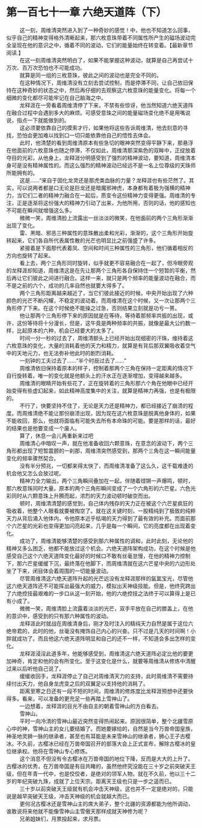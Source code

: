 <h1>第一百七十一章 六绝天道阵（下）</h1>
<div id="content">&nbsp&nbsp&nbsp&nbsp&nbsp&nbsp&nbsp&nbsp
 这一刻，周维清突然进入到了一种奇妙的感觉！中，他也不知道怎么回事，似乎自己的精神变得格外清晰起来，那六枚意珠带着不同属性所产生的磁场波动完全呈现在他的意识之中，循着不同的波动，它们的能量始终在转变着。【最新章节阅读.】
 <br/>&nbsp&nbsp&nbsp&nbsp&nbsp&nbsp&nbsp&nbsp
 在这一刻周维清突然明白了，如果不能掌握这种波动，就算是自己再尝试十万次、百万次恐怕也不可能成功。
 <br/>&nbsp&nbsp&nbsp&nbsp&nbsp&nbsp&nbsp&nbsp
 就算是同一组的三枚意珠，彼此之间的波动也是完全不同的。
 <br/>&nbsp&nbsp&nbsp&nbsp&nbsp&nbsp&nbsp&nbsp
 在这种情况下，周维清没有立刻去尝试控制，而是停滞不同，让自己依旧保持在这种奇妙的状态之中，然后再仔细的去观察这六枚意珠的能量变化。将每一个细微的变化都尽可能牢记在自己脑海之中。
 <br/>&nbsp&nbsp&nbsp&nbsp&nbsp&nbsp&nbsp&nbsp
 龙释涯在一旁看着周维清停了下来，不禁有些惊讶，他当然知道六绝天道阵在融合过程中会遇到多大的麻烦。可感受意珠之间的能量磁场变化绝不是用嘴说说，指点一下就能做到的。
 <br/>&nbsp&nbsp&nbsp&nbsp&nbsp&nbsp&nbsp&nbsp
 这必须要依靠自己的摸索才行，如果他将这些告诉周维清，他去刻意的寻找，恐怕会更加难以找到口一切只能依靠他自己的悟性去体会。
 <br/>&nbsp&nbsp&nbsp&nbsp&nbsp&nbsp&nbsp&nbsp
 此时，他清楚的看到周维清原本有些急切的眼神突然变得平静下来，那悬浮在他面前的六枚意珠也随之停滞，不仅如此，周维清那深紫色的双眸中，正绽放着夺目的光彩，从他身上，龙释涯分明感受到了强烈的精神波动，要知道，周维清本身可是没有精神属性的。而这么强烈的精神波动已经远不是一名上位尊级的天珠师所能拥有的。
 <br/>&nbsp&nbsp&nbsp&nbsp&nbsp&nbsp&nbsp&nbsp
 这是……“来自于固化龙灵还是那虎类血脉的力量？龙释涯也有些茫然了。其实，可以说两者都是口无论是巨龙还是暗魔邪神虎，本身都有着极为强横的精神力，当它们二者的精神力融合在一起后，质变令这份精神力变得更强。周维清的专注，正是逐渐将这份强大的精神力引动了出来，为他所用，否则的话，他的感知也不可能在瞬间就增强这么多。
 <br/>&nbsp&nbsp&nbsp&nbsp&nbsp&nbsp&nbsp&nbsp
 微微一笑，周维清脸上流露出一丝淡淡的微笑，在他面前的两个三角形渐渐出现了变化。
 <br/>&nbsp&nbsp&nbsp&nbsp&nbsp&nbsp&nbsp&nbsp
 雷、黑暗、邪恶三种属性的意珠散出柔和光彩，渐渐的，这个三角形开始旋转起来，它们各自所代表属性散的光芒也明显比之前强盛了许多。
 <br/>&nbsp&nbsp&nbsp&nbsp&nbsp&nbsp&nbsp&nbsp
 紧接着是下面那代表着凤、空间和时间三种属性的三角形，他们循着相反的方向也旋转了起来。
 <br/>&nbsp&nbsp&nbsp&nbsp&nbsp&nbsp&nbsp&nbsp
 看上去，两个三角形同时旋转，似手就更不容易融合在一起了，但冷眼旁观的龙释涯却知道，周维清这是在先让那两个三角形各自保持住一个短暂的平衡，然后再让它们彼此之间进行融合。这样一来，就只是两个频率的能量波动在融合，而不是之前的六个，成功的几率自然也就要大得多了。
 <br/>&nbsp&nbsp&nbsp&nbsp&nbsp&nbsp&nbsp&nbsp
 两个三角形距离越来越近了，当它们彼此接近的时候，中央开始出现了六种颜色的光芒不断闪耀，不稳定的波动着。而周维清在这个时候，又一次让那两个三角形停了下来。在这个时候绝不能操之过急，否则结果立刻就是功亏一篑。
 <br/>&nbsp&nbsp&nbsp&nbsp&nbsp&nbsp&nbsp&nbsp
 他让那两个三角形停下来的原因就是在等待，等待着那频率共振的出现，或许，这份等待将十分漫长，但是，这牛竟是两种频率的共振，就像是最大公约数一样，比起原本的六种，机会已经要大的太多了。
 <br/>&nbsp&nbsp&nbsp&nbsp&nbsp&nbsp&nbsp&nbsp
 时间一分一秒的过去了，周维清额头上已经开始出现细密的汗珠，维持着这六枚意珠的变化，大量的消耗着他的天力和精力，就算是有背后那双翼吸收着空气中的天地元力，也无法弥补他此时的剧烈消耗。
 <br/>&nbsp&nbsp&nbsp&nbsp&nbsp&nbsp&nbsp&nbsp
 一刻钟的工夫过去了……“半个时辰过去了……”
 <br/>&nbsp&nbsp&nbsp&nbsp&nbsp&nbsp&nbsp&nbsp
 周维清依旧保持着原本的样子，控制着那两个三角在保持一定距离的情况下自行旋转着。唯一的变化就是他额头上的汗水正在逐渐增加，变得越来越多。
 <br/>&nbsp&nbsp&nbsp&nbsp&nbsp&nbsp&nbsp&nbsp
 周维清的眼睛开始有些花了，正在旋转着的三角形那六个角在他眼中已经开始变得有些虚幻起来，如此精神高度集中的关注，就算是精神力再强，也是有极限的。
 <br/>&nbsp&nbsp&nbsp&nbsp&nbsp&nbsp&nbsp&nbsp
 不行了，快要坚持不住了，无论是天力还是精神力，都已经接近了崩溃的程度。而周维清绝不能让那份崩溃出现，因为现在这六枚意珠是脱离他身体的，如果不能收回，那么，他就将面临有可能失去所有本命珠的可能。要是那样的话，最好的结果也是他要变成一个废人。
 <br/>&nbsp&nbsp&nbsp&nbsp&nbsp&nbsp&nbsp&nbsp
 算了，休息一会儿再重新来过吧
 <br/>&nbsp&nbsp&nbsp&nbsp&nbsp&nbsp&nbsp&nbsp
 周维清心中暗叹一声，就在他准备收回六颗意珠，在意念的波动下，两个三角形都出现了短暂震颤的一刹那，周维清突然感受到，那两个三角在这一瞬间能量变化的频率骤然契合。
 <br/>&nbsp&nbsp&nbsp&nbsp&nbsp&nbsp&nbsp&nbsp
 没有半分预兆，一切都来得太快了，而周维清准备了这么久，这千载难逢的机会他又怎么会放过呢。
 <br/>&nbsp&nbsp&nbsp&nbsp&nbsp&nbsp&nbsp&nbsp
 精神力全力输出，两个三角瞬间叠加在一起，伴随着铿锵一声爆鸣，顿时，那六枚意珠同时大量。原本的两个三角形瞬间变成了一个六角形的六芒星。六色光彩同时从六颗意珠上升腾而起，浓烈的天力波动顿时破空而出。
 <br/>&nbsp&nbsp&nbsp&nbsp&nbsp&nbsp&nbsp&nbsp
 顿时，周维清清楚的感觉到，自己体内残存的天力正在被这个六芒星疯狂的吸收着，他整个人眼看就要被掏空了。就在这关键时刻，一股精纯到了极致的纯粹天力从背后涌入他体内，令他原本近乎枯竭的天力得到了最有效的补充。而面前那个六芒星的光彩也变得更加闪亮起来，几乎是每一个瞬间，它的亮度都在出现着变化。
 <br/>&nbsp&nbsp&nbsp&nbsp&nbsp&nbsp&nbsp&nbsp
 成功了，周维清能够清楚的感受到那六种属性的调和，此时此刻，无论他的精神又多么困乏，他都不能放过这个机会。六绝天道阵架构成功，在这个时候是他感受自己这个六绝天道阵变化最好的时候口不敢有丝毫怠慢，在他的精神力控制下，那六芒星缓缓下沉，最终落在他脚下，而周维清就在这六芒星中央的六边形处坐了下来，闭目体会着周围的一切能量波动。
 <br/>&nbsp&nbsp&nbsp&nbsp&nbsp&nbsp&nbsp&nbsp
 尽管周维清这六绝天道阵升起的光芒远没有龙释涯那样的氤氲宝光，尽管他这六绝天道阵还不可能挥出最强大的威力，模拟出天神级技能。但是，他终究跨出了六绝控技最艰难的一步口从这一刻开始，他的六绝控技之法终于可以算得上是已有小成了。
 <br/>&nbsp&nbsp&nbsp&nbsp&nbsp&nbsp&nbsp&nbsp
 微微一笑，周维清脸上流露着淡淡的光芒，双手平放在自己的膝盖上，在他的意识中，感受到的只有那六种属性的波动。
 <br/>&nbsp&nbsp&nbsp&nbsp&nbsp&nbsp&nbsp&nbsp
 龙释涯此时就战在周维清身后，刚才及时注入的精纯天力自然是属于这位六绝帝君的，此时的他，丝毫没有掩饰自己内心的兴奋。只不过是几天的时间啊！小胖就成功了。而且他这六绝天道阵明显和自己的还不一样，不知道会多出怎样的变化。
 <br/>&nbsp&nbsp&nbsp&nbsp&nbsp&nbsp&nbsp&nbsp
 龙释涯浸淫此道多年，他能够感受到，周维清这六绝天道阵必定比他的要更加神奇，肯定和他的会有所变化。至于这变化是什么，就要等周维清从修炼中清醒过来以后听他自己说了。
 <br/>&nbsp&nbsp&nbsp&nbsp&nbsp&nbsp&nbsp&nbsp
 缓缓收回手，龙释涯停止了自己对周维清天力的支持，此时周维清不需要持续付出天力，他自身龙虎变之后的双翼足以支持他的消耗了。
 <br/>&nbsp&nbsp&nbsp&nbsp&nbsp&nbsp&nbsp&nbsp
 距离至寒之日还有一段不短的时间，周维清的修炼度比龙释涯预想中还要快得多。看来，可以准备的更充足一些再踏上雪神山了。
 <br/>&nbsp&nbsp&nbsp&nbsp&nbsp&nbsp&nbsp&nbsp
 一边想着，龙释涯的目光不由自主的朝着雪神山的方白看去。
 <br/>&nbsp&nbsp&nbsp&nbsp&nbsp&nbsp&nbsp&nbsp
 雪神山。
 <br/>&nbsp&nbsp&nbsp&nbsp&nbsp&nbsp&nbsp&nbsp
 平时一向冷清的雪神山最近突然变得热闹起来。原因很简单，整个北疆雪原心中的神，雪神山主的女儿要结婚了。而她要嫁给的，自然是当今万兽帝国皇族，神圣地灵狮一脉的继承者，甚至也有耳能是未来雪神山的继承者，狮心王子古樱冰。不久前，古樱冰已经在万兽帝国召开的部落大会上正式宣布，解除古樱冰的皇位继承权。他将在雪神山专心修炼。
 <br/>&nbsp&nbsp&nbsp&nbsp&nbsp&nbsp&nbsp&nbsp
 这个消息不但没有令古樱冰在万兽帝国的地位下降，反而是大大的上升了。古樱冰的优秀，在万兽帝国是有目共睹的，虽然他终究没能在三十岁之前突破天王级，但在年青一代中，也是佼佼者，是绝对的领军人物。就在不久前，他以三十二岁的年纪突破九珠，成就了上位天宗。距离天王级也只是一步之遥而已。
 <br/>&nbsp&nbsp&nbsp&nbsp&nbsp&nbsp&nbsp&nbsp
 三十岁以前突破天王级就有机会冲击天神级，这也并不一定是绝对的，只能说是越早突破天王级，冲击天神级的机会就越大而已。
 <br/>&nbsp&nbsp&nbsp&nbsp&nbsp&nbsp&nbsp&nbsp
 更何况古樱冰还是雪神山主的席大弟子，整个北疆的资源都能为他所调动，谁敢说将来他就不能像雪神山主雪傲天那样成就天神修为呢？
 <br/>&nbsp&nbsp&nbsp&nbsp&nbsp&nbsp&nbsp&nbsp
 兄弟姐妹们，月票投起来，求月票。
 <br/>&nbsp&nbsp&nbsp&nbsp&nbsp&nbsp&nbsp&nbsp
 <br/>&nbsp&nbsp&nbsp&nbsp&nbsp&nbsp&nbsp&nbsp
</div>
